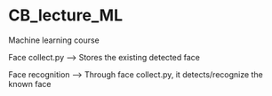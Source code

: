 # CB_lecture_ML
Machine learning course 

Face collect.py --> Stores the existing detected face


Face recognition --> Through face collect.py, it detects/recognize the known face
